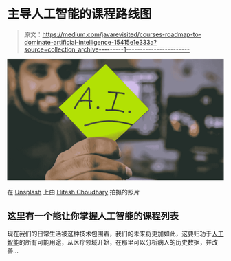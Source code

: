 # 主导人工智能的课程路线图

> 原文：<https://medium.com/javarevisited/courses-roadmap-to-dominate-artificial-intelligence-15415e1e333a?source=collection_archive---------1----------------------->

![](img/ee17d5cc90a0e0aa4670e0c440b3ce62.png)

在 [Unsplash](https://unsplash.com/s/photos/artificial-intelligence?utm_source=unsplash&utm_medium=referral&utm_content=creditCopyText) 上由 [Hitesh Choudhary](https://unsplash.com/@hiteshchoudhary?utm_source=unsplash&utm_medium=referral&utm_content=creditCopyText) 拍摄的照片

## 这里有一个能让你掌握人工智能的课程列表

现在我们的日常生活被这种技术包围着，我们的未来将更加如此，这要归功于[人工智能](/javarevisited/10-best-udemy-and-coursera-courses-to-learn-artificial-intelligence-in-2020-ec77ad13bdc1)的所有可能用途，从医疗领域开始，在那里可以分析病人的历史数据，并改善…